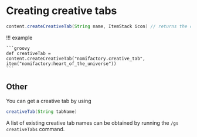 # Creating creative tabs

```groovy
content.createCreativeTab(String name, ItemStack icon) // returns the creative tab
```

!!! example

    ```groovy
    def creativeTab = content.createCreativeTab("nomifactory.creative_tab", item("nomifactory:heart_of_the_universe"))
    ```

## Other

You can get a creative tab by using

```groovy
creativeTab(String tabName)
```

A list of existing creative tab names can be obtained by running the `/gs creativeTabs` command.
